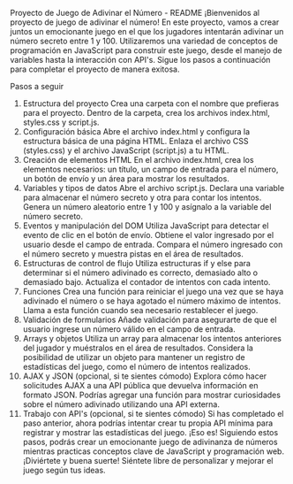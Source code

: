 
Proyecto de Juego de Adivinar el Número - README
¡Bienvenidos al proyecto de juego de adivinar el número! En este proyecto, vamos a crear juntos un emocionante juego en el que los jugadores intentarán adivinar un número secreto entre 1 y 100. Utilizaremos una variedad de conceptos de programación en JavaScript para construir este juego, desde el manejo de variables hasta la interacción con API's. Sigue los pasos a continuación para completar el proyecto de manera exitosa.

Pasos a seguir
1. Estructura del proyecto
Crea una carpeta con el nombre que prefieras para el proyecto.
Dentro de la carpeta, crea los archivos index.html, styles.css y script.js.
2. Configuración básica
Abre el archivo index.html y configura la estructura básica de una página HTML.
Enlaza el archivo CSS (styles.css) y el archivo JavaScript (script.js) a tu HTML.
3. Creación de elementos HTML
En el archivo index.html, crea los elementos necesarios: un título, un campo de entrada para el número, un botón de envío y un área para mostrar los resultados.
4. Variables y tipos de datos
Abre el archivo script.js.
Declara una variable para almacenar el número secreto y otra para contar los intentos.
Genera un número aleatorio entre 1 y 100 y asígnalo a la variable del número secreto.
5. Eventos y manipulación del DOM
Utiliza JavaScript para detectar el evento de clic en el botón de envío.
Obtiene el valor ingresado por el usuario desde el campo de entrada.
Compara el número ingresado con el número secreto y muestra pistas en el área de resultados.
6. Estructuras de control de flujo
Utiliza estructuras if y else para determinar si el número adivinado es correcto, demasiado alto o demasiado bajo.
Actualiza el contador de intentos con cada intento.
7. Funciones
Crea una función para reiniciar el juego una vez que se haya adivinado el número o se haya agotado el número máximo de intentos.
Llama a esta función cuando sea necesario restablecer el juego.
8. Validación de formularios
Añade validación para asegurarte de que el usuario ingrese un número válido en el campo de entrada.
9. Arrays y objetos
Utiliza un array para almacenar los intentos anteriores del jugador y muéstralos en el área de resultados.
Considera la posibilidad de utilizar un objeto para mantener un registro de estadísticas del juego, como el número de intentos realizados.
10. AJAX y JSON (opcional, si te sientes cómodo)
Explora cómo hacer solicitudes AJAX a una API pública que devuelva información en formato JSON.
Podrías agregar una función para mostrar curiosidades sobre el número adivinado utilizando una API externa.
11. Trabajo con API's (opcional, si te sientes cómodo)
Si has completado el paso anterior, ahora podrías intentar crear tu propia API mínima para registrar y mostrar las estadísticas del juego.
¡Eso es! Siguiendo estos pasos, podrás crear un emocionante juego de adivinanza de números mientras practicas conceptos clave de JavaScript y programación web. ¡Diviértete y buena suerte! Siéntete libre de personalizar y mejorar el juego según tus ideas.
